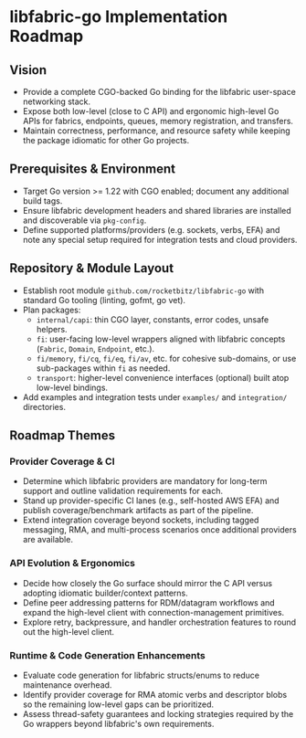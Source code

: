 # libfabric-go Implementation Roadmap

## Vision
- Provide a complete CGO-backed Go binding for the libfabric user-space networking stack.
- Expose both low-level (close to C API) and ergonomic high-level Go APIs for fabrics, endpoints, queues, memory registration, and transfers.
- Maintain correctness, performance, and resource safety while keeping the package idiomatic for other Go projects.

## Prerequisites & Environment
- Target Go version >= 1.22 with CGO enabled; document any additional build tags.
- Ensure libfabric development headers and shared libraries are installed and discoverable via `pkg-config`.
- Define supported platforms/providers (e.g. sockets, verbs, EFA) and note any special setup required for integration tests and cloud providers.

## Repository & Module Layout
- Establish root module `github.com/rocketbitz/libfabric-go` with standard Go tooling (linting, gofmt, go vet).
- Plan packages:
  - `internal/capi`: thin CGO layer, constants, error codes, unsafe helpers.
  - `fi`: user-facing low-level wrappers aligned with libfabric concepts (`Fabric`, `Domain`, `Endpoint`, etc.).
  - `fi/memory`, `fi/cq`, `fi/eq`, `fi/av`, etc. for cohesive sub-domains, or use sub-packages within `fi` as needed.
  - `transport`: higher-level convenience interfaces (optional) built atop low-level bindings.
- Add examples and integration tests under `examples/` and `integration/` directories.

## Roadmap Themes

### Provider Coverage & CI
- Determine which libfabric providers are mandatory for long-term support and
  outline validation requirements for each.
- Stand up provider-specific CI lanes (e.g., self-hosted AWS EFA) and publish
  coverage/benchmark artifacts as part of the pipeline.
- Extend integration coverage beyond sockets, including tagged messaging, RMA,
  and multi-process scenarios once additional providers are available.

### API Evolution & Ergonomics
- Decide how closely the Go surface should mirror the C API versus adopting
  idiomatic builder/context patterns.
- Define peer addressing patterns for RDM/datagram workflows and expand the
  high-level client with connection-management primitives.
- Explore retry, backpressure, and handler orchestration features to round out
  the high-level client.

### Runtime & Code Generation Enhancements
- Evaluate code generation for libfabric structs/enums to reduce maintenance
  overhead.
- Identify provider coverage for RMA atomic verbs and descriptor blobs so the
  remaining low-level gaps can be prioritized.
- Assess thread-safety guarantees and locking strategies required by the Go
  wrappers beyond libfabric's own requirements.
